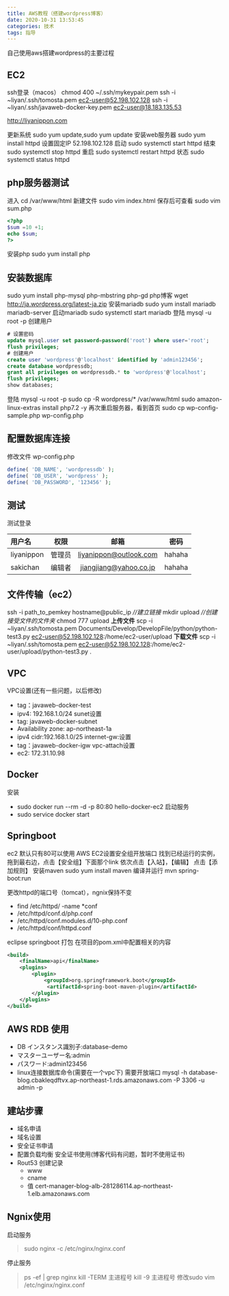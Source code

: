 ```yaml
---
title: AWS教程（搭建wordpress博客）
date: 2020-10-31 13:53:45
categories: 技术
tags: 指导
---
```


自己使用aws搭建wordpress的主要过程
<!-- more -->


## EC2
ssh登录（macos）
chmod 400 ~/.ssh/mykeypair.pem
ssh -i ~liyan/.ssh/tomosta.pem ec2-user@52.198.102.128
ssh -i ~liyan/.ssh/javaweb-docker-key.pem ec2-user@18.183.135.53

http://liyanippon.com

更新系统 sudo yum update,sudo yum update
安装web服务器 sudo yum install httpd
设置固定IP 52.198.102.128
启动 sudo systemctl start httpd
结束 sudo systemctl stop httpd
重启 sudo systemctl restart httpd
状态 sudo systemctl status httpd

## php服务器测试

进入 cd /var/www/html
新建文件 sudo vim index.html
保存后可查看
sudo vim sum.php

```php
<?php
$sum =10 +1;
echo $sum;
?>
```
安装php
sudo yum install php

## 安装数据库

sudo yum install php-mysql php-mbstring php-gd
php博客
wget http://ja.wordpress.org/latest-ja.zip
安装mariadb
sudo yum install mariadb mariadb-server
启动mariadb
sudo systemctl start mariadb
登陆
mysql -u root -p
创建用户

```sql
# 设置密码
update mysql.user set password=password('root') where user='root';
flush privileges;
# 创建用户
create user 'wordpress'@'localhost' identified by 'admin123456';
create database wordpressdb;
grant all privileges on wordpressdb.* to 'wordpress'@'localhost';
flush privileges;
show databases;
```
登陆  mysql -u root -p
sudo cp -R wordpress/* /var/www/html
sudo amazon-linux-extras install php7.2 -y
再次重启服务器，看到首页
sudo cp wp-config-sample.php wp-config.php

## 配置数据库连接

修改文件 wp-config.php
```php
define( 'DB_NAME', 'wordpressdb' );
define( 'DB_USER', 'wordpress' );
define( 'DB_PASSWORD', '123456' );
```
## 测试

测试登录

| 用户名 | 权限 | 邮箱 | 密码 |
| :-----| :---: | :----: | :----: |
| liyanippon | 管理员 | liyanippon@outlook.com | hahaha |
| sakichan | 编辑者 | jiangjiang@yahoo.co.jp | hahaha |

## 文件传输（ec2）

ssh -i path_to_pemkey hostname@public_ip *//建立链接* 
mkdir upload  *//创建接受文件的文件夹* 
chmod 777 upload 
**上传文件**
scp -i ~liyan/.ssh/tomosta.pem Documents/Develop/DevelopFile/python/python-test3.py ec2-user@52.198.102.128:/home/ec2-user/upload
**下载文件**
scp -i ~liyan/.ssh/tomosta.pem ec2-user@52.198.102.128:/home/ec2-user/upload/python-test3.py .

## VPC

VPC设置(还有一些问题，以后修改)
+ tag：javaweb-docker-test
+ ipv4: 192.168.1.0/24
sunet设置
+ tag: javaweb-docker-subnet
+ Availability zone: ap-northeast-1a
+ ipv4 cidr:192.168.1.0/25
internet-gw:设置
+ tag：javaweb-docker-igw
vpc-attach设置
+ ec2: 172.31.10.98

## Docker
安装
+ sudo docker run --rm -d -p 80:80 hello-docker-ec2
启动服务
+ sudo service docker start

## Springboot
ec2 默认只有80可以使用
AWS EC2设置安全组开放端口
找到已经运行的实例，拖到最右边，点击【安全组】下面那个link
依次点击【入站】，【编辑】
点击【添加规则】
安装maven
sudo yum install maven
编译并运行
mvn spring-boot:run

更改httpd的端口号（tomcat），ngnix保持不变
+ find /etc/httpd/ -name *conf
+ /etc/httpd/conf.d/php.conf
+ /etc/httpd/conf.modules.d/10-php.conf
+ /etc/httpd/conf/httpd.conf

eclipse springboot 打包
在项目的pom.xml中配置相关的内容
```xml
<build>    	
	<finalName>api</finalName>        
	<plugins>            
		<plugin>                
			<groupId>org.springframework.boot</groupId>               
			 <artifactId>spring-boot-maven-plugin</artifactId>            
		</plugin>        
	</plugins>    
</build>
```

## AWS RDB 使用
+ DB インスタンス識別子:database-demo
+ マスターユーザー名:admin
+ パスワード:admin123456
+ linux连接数据库命令(需要在一个vpc下) 需要开放端口
mysql -h database-blog.cbakleqdftvx.ap-northeast-1.rds.amazonaws.com -P 3306 -u admin -p

## 建站步骤
+ 域名申请
+ 域名设置
+ 安全证书申请
+ 配置负载均衡
  安全证书使用(博客代码有问题，暂时不使用证书)
+ Rout53 创建记录 
  - www	
  - cname
  - 值 cert-manager-blog-alb-281286114.ap-northeast-1.elb.amazonaws.com

## Ngnix使用

启动服务
>sudo nginx -c /etc/nginx/nginx.conf

停止服务
>ps -ef | grep nginx
kill -TERM 主进程号
kill -9 主进程号 
修改sudo vim /etc/nginx/nginx.conf
